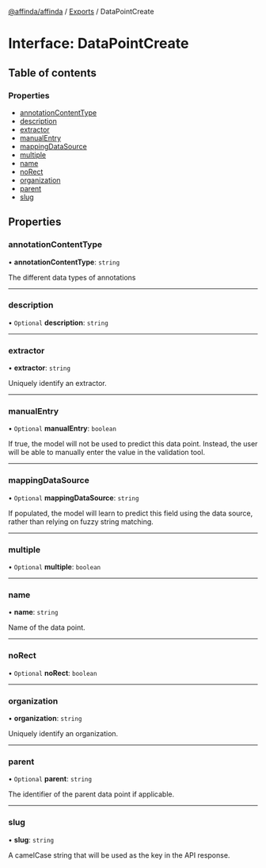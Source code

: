 [@affinda/affinda](../README.md) / [Exports](../modules.md) / DataPointCreate

# Interface: DataPointCreate

## Table of contents

### Properties

- [annotationContentType](DataPointCreate.md#annotationcontenttype)
- [description](DataPointCreate.md#description)
- [extractor](DataPointCreate.md#extractor)
- [manualEntry](DataPointCreate.md#manualentry)
- [mappingDataSource](DataPointCreate.md#mappingdatasource)
- [multiple](DataPointCreate.md#multiple)
- [name](DataPointCreate.md#name)
- [noRect](DataPointCreate.md#norect)
- [organization](DataPointCreate.md#organization)
- [parent](DataPointCreate.md#parent)
- [slug](DataPointCreate.md#slug)

## Properties

### annotationContentType

• **annotationContentType**: `string`

The different data types of annotations

___

### description

• `Optional` **description**: `string`

___

### extractor

• **extractor**: `string`

Uniquely identify an extractor.

___

### manualEntry

• `Optional` **manualEntry**: `boolean`

If true, the model will not be used to predict this data point. Instead, the user will be able to manually enter the value in the validation tool.

___

### mappingDataSource

• `Optional` **mappingDataSource**: `string`

If populated, the model will learn to predict this field using the data source, rather than relying on fuzzy string matching.

___

### multiple

• `Optional` **multiple**: `boolean`

___

### name

• **name**: `string`

Name of the data point.

___

### noRect

• `Optional` **noRect**: `boolean`

___

### organization

• **organization**: `string`

Uniquely identify an organization.

___

### parent

• `Optional` **parent**: `string`

The identifier of the parent data point if applicable.

___

### slug

• **slug**: `string`

A camelCase string that will be used as the key in the API response.
